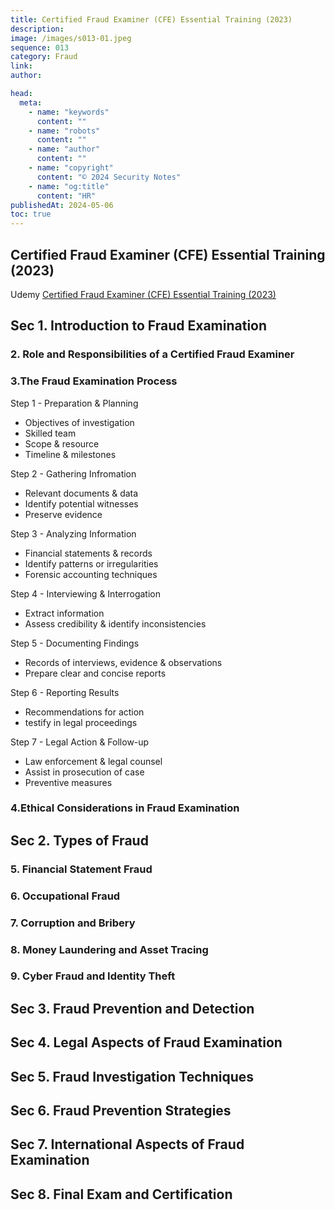 ```yaml
---
title: Certified Fraud Examiner (CFE) Essential Training (2023)
description:
image: /images/s013-01.jpeg
sequence: 013
category: Fraud
link:
author:

head:
  meta:
    - name: "keywords"
      content: ""
    - name: "robots"
      content: ""
    - name: "author"
      content: ""
    - name: "copyright"
      content: "© 2024 Security Notes"
    - name: "og:title"
      content: "HR"
publishedAt: 2024-05-06
toc: true
---
```


## Certified Fraud Examiner (CFE) Essential Training (2023)

Udemy <a href="https://www.udemy.com/course/certified-fraud-examiner-cfe-essential-training-2023">
Certified Fraud Examiner (CFE) Essential Training (2023)
</a>

## Sec 1. Introduction to Fraud Examination

### 2. Role and Responsibilities of a Certified Fraud Examiner

### 3.The Fraud Examination Process

Step 1 - Preparation & Planning

- Objectives of investigation
- Skilled team
- Scope & resource
- Timeline & milestones

Step 2 - Gathering Infromation

- Relevant documents & data
- Identify potential witnesses
- Preserve evidence

Step 3 - Analyzing Information

- Financial statements & records
- Identify patterns or irregularities
- Forensic accounting techniques

Step 4 - Interviewing & Interrogation

- Extract information
- Assess credibility & identify inconsistencies

Step 5 - Documenting Findings

- Records of interviews, evidence & observations
- Prepare clear and concise reports

Step 6 - Reporting Results

- Recommendations for action
- testify in legal proceedings

Step 7 - Legal Action & Follow-up

- Law enforcement & legal counsel
- Assist in prosecution of case
- Preventive measures

### 4.Ethical Considerations in Fraud Examination

## Sec 2. Types of Fraud

### 5. Financial Statement Fraud

### 6. Occupational Fraud

### 7. Corruption and Bribery

### 8. Money Laundering and Asset Tracing

### 9. Cyber Fraud and Identity Theft

## Sec 3. Fraud Prevention and Detection

## Sec 4. Legal Aspects of Fraud Examination

## Sec 5. Fraud Investigation Techniques

## Sec 6. Fraud Prevention Strategies

## Sec 7. International Aspects of Fraud Examination

## Sec 8. Final Exam and Certification

